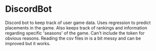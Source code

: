 # DiscordBot
Discord bot to keep track of user game data. Uses regression to predict placements in the game. Also keeps track of rankings and information regarding specific 'seasons' of the game. Can't include the token for obvious reasons. Reading the csv files in is a bit messy and can be improved but it works.
